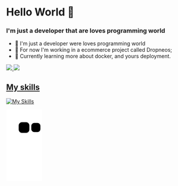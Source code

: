 # Hello World 👋

### I'm just a developer that are loves programming world

- 👨 I'm just a developer were loves programming world
- 🔧 For now I'm working in a ecommerce project called Dropneos;
- 📕 Currently learning more about docker, and yours deployment.

<div>
    <a href="https://github.com/NicolasCBV">
    <img height="180em" src="https://github-readme-stats.vercel.app/api/top-langs/?username=NicolasCBV&layout=compact&langs_count=7&theme=dracula"/>
    <img height="180em" src="https://github-readme-stats.vercel.app/api?username=NicolasCBV&show_icons=true&theme=dracula&include_all_commits=true&count_private=true"/>
</div>

## My skills

[![My Skills](https://skillicons.dev/icons?i=js,html,css,docker,typescript,react,next,nodejs,mysql,nestjs)](https://skillicons.dev)

![Snake animation](https://github.com/NicolasCBV/NicolasCBV/blob/output/github-contribution-grid-snake.svg)
